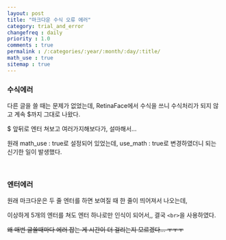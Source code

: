 ```yaml
---
layout: post
title: "마크다운 수식 오류 에러"
category: trial_and_error
changefreq : daily
priority : 1.0
comments : true
permalink : /:categories/:year/:month/:day/:title/
math_use : true
sitemap : true
---
```




### 수식에러

다른 글을 쓸 때는 문제가 없었는데, RetinaFace에서 수식을 쓰니 수식처리가 되지 않고 계속 $까지 그대로 나왔다.

$ 앞뒤로 엔터 쳐보고 여러가지해보다가, 설마해서...

원래 math_use : true로 설정되어 있었는데, use_math :  true로 변경하였더니 되는 신기한 일이 발생했다.

<br>

### 엔터에러

원래 마크다운은 두 줄 엔터를 하면 보여질 때 한 줄이 띄어져서 나오는데, 

이상하게 5개의 엔터를 쳐도 엔터 하나로만 인식이 되어서,, 결국 `<br>`을 사용하였다.



~~왜 매번 글쓸때마다 에러 잡는 게 시간이 더 걸리는지 모르겠다... ㅜㅜㅜ~~